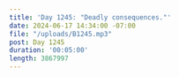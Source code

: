```yaml
---
title: 'Day 1245: "Deadly consequences."'
date: 2024-06-17 14:34:00 -07:00
file: "/uploads/B1245.mp3"
post: Day 1245
duration: '00:05:00'
length: 3867997
---
```


